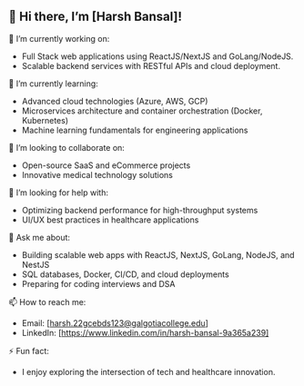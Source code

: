 ## 👋 Hi there, I’m [Harsh Bansal]!

🔭 I’m currently working on:
- Full Stack web applications using ReactJS/NextJS and GoLang/NodeJS.
- Scalable backend services with RESTful APIs and cloud deployment.

🌱 I’m currently learning:
- Advanced cloud technologies (Azure, AWS, GCP)
- Microservices architecture and container orchestration (Docker, Kubernetes)
- Machine learning fundamentals for engineering applications

👯 I’m looking to collaborate on:
- Open-source SaaS and eCommerce projects
- Innovative medical technology solutions

🤔 I’m looking for help with:
- Optimizing backend performance for high-throughput systems
- UI/UX best practices in healthcare applications

💬 Ask me about:
- Building scalable web apps with ReactJS, NextJS, GoLang, NodeJS, and NestJS
- SQL databases, Docker, CI/CD, and cloud deployments
- Preparing for coding interviews and DSA

📫 How to reach me:
- Email: [harsh.22gcebds123@galgotiacollege.edu]
- LinkedIn: [https://www.linkedin.com/in/harsh-bansal-9a365a239]

⚡ Fun fact:
- I enjoy exploring the intersection of tech and healthcare innovation.

<!--
**harsh15520/harsh15520** is a ✨ _special_ ✨ repository because its `README.md` (this file) appears on your GitHub profile.

